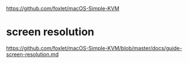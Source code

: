 https://github.com/foxlet/macOS-Simple-KVM

# screen resolution
https://github.com/foxlet/macOS-Simple-KVM/blob/master/docs/guide-screen-resolution.md

